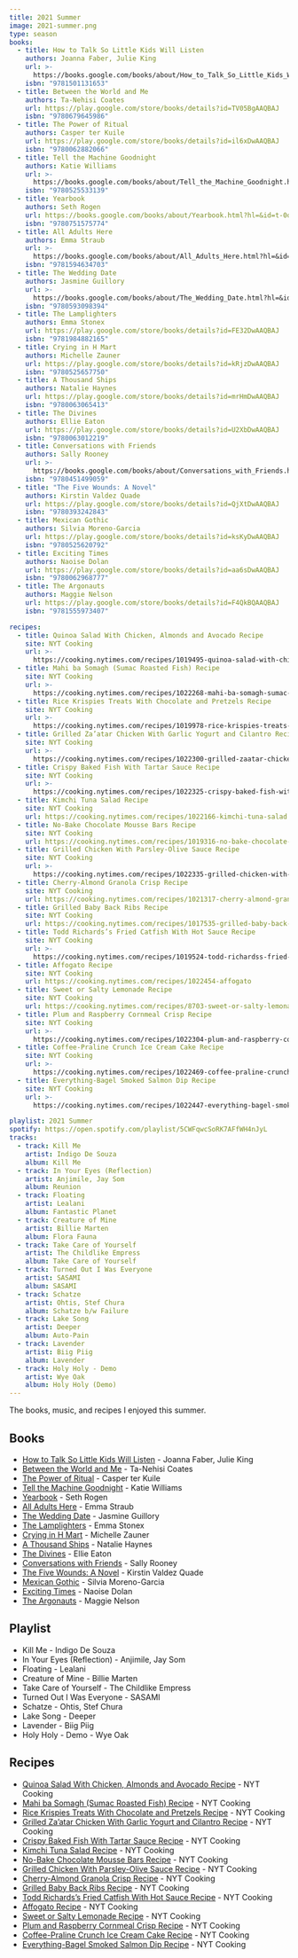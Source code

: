 ```yaml
---
title: 2021 Summer
image: 2021-summer.png
type: season
books:
  - title: How to Talk So Little Kids Will Listen
    authors: Joanna Faber, Julie King
    url: >-
      https://books.google.com/books/about/How_to_Talk_So_Little_Kids_Will_Listen.html?hl=&id=6WfUDQAAQBAJ
    isbn: "9781501131653"
  - title: Between the World and Me
    authors: Ta-Nehisi Coates
    url: https://play.google.com/store/books/details?id=TV05BgAAQBAJ
    isbn: "9780679645986"
  - title: The Power of Ritual
    authors: Casper ter Kuile
    url: https://play.google.com/store/books/details?id=il6xDwAAQBAJ
    isbn: "9780062882066"
  - title: Tell the Machine Goodnight
    authors: Katie Williams
    url: >-
      https://books.google.com/books/about/Tell_the_Machine_Goodnight.html?hl=&id=Tq6ZDwAAQBAJ
    isbn: "9780525533139"
  - title: Yearbook
    authors: Seth Rogen
    url: https://books.google.com/books/about/Yearbook.html?hl=&id=t-0qwwEACAAJ
    isbn: "9780751575774"
  - title: All Adults Here
    authors: Emma Straub
    url: >-
      https://books.google.com/books/about/All_Adults_Here.html?hl=&id=SQcmEAAAQBAJ
    isbn: "9781594634703"
  - title: The Wedding Date
    authors: Jasmine Guillory
    url: >-
      https://books.google.com/books/about/The_Wedding_Date.html?hl=&id=ugGWDwAAQBAJ
    isbn: "9780593098394"
  - title: The Lamplighters
    authors: Emma Stonex
    url: https://play.google.com/store/books/details?id=FE32DwAAQBAJ
    isbn: "9781984882165"
  - title: Crying in H Mart
    authors: Michelle Zauner
    url: https://play.google.com/store/books/details?id=kRjzDwAAQBAJ
    isbn: "9780525657750"
  - title: A Thousand Ships
    authors: Natalie Haynes
    url: https://play.google.com/store/books/details?id=mrHmDwAAQBAJ
    isbn: "9780063065413"
  - title: The Divines
    authors: Ellie Eaton
    url: https://play.google.com/store/books/details?id=U2XbDwAAQBAJ
    isbn: "9780063012219"
  - title: Conversations with Friends
    authors: Sally Rooney
    url: >-
      https://books.google.com/books/about/Conversations_with_Friends.html?hl=&id=4ZQnDwAAQBAJ
    isbn: "9780451499059"
  - title: "The Five Wounds: A Novel"
    authors: Kirstin Valdez Quade
    url: https://play.google.com/store/books/details?id=QjXtDwAAQBAJ
    isbn: "9780393242843"
  - title: Mexican Gothic
    authors: Silvia Moreno-Garcia
    url: https://play.google.com/store/books/details?id=ksKyDwAAQBAJ
    isbn: "9780525620792"
  - title: Exciting Times
    authors: Naoise Dolan
    url: https://play.google.com/store/books/details?id=aa6sDwAAQBAJ
    isbn: "9780062968777"
  - title: The Argonauts
    authors: Maggie Nelson
    url: https://play.google.com/store/books/details?id=F4QkBQAAQBAJ
    isbn: "9781555973407"

recipes:
  - title: Quinoa Salad With Chicken, Almonds and Avocado Recipe
    site: NYT Cooking
    url: >-
      https://cooking.nytimes.com/recipes/1019495-quinoa-salad-with-chicken-almonds-and-avocado
  - title: Mahi ba Somagh (Sumac Roasted Fish) Recipe
    site: NYT Cooking
    url: >-
      https://cooking.nytimes.com/recipes/1022268-mahi-ba-somagh-sumac-roasted-fish
  - title: Rice Krispies Treats With Chocolate and Pretzels Recipe
    site: NYT Cooking
    url: >-
      https://cooking.nytimes.com/recipes/1019978-rice-krispies-treats-with-chocolate-and-pretzels
  - title: Grilled Za’atar Chicken With Garlic Yogurt and Cilantro Recipe
    site: NYT Cooking
    url: >-
      https://cooking.nytimes.com/recipes/1022300-grilled-zaatar-chicken-with-garlic-yogurt-and-cilantro
  - title: Crispy Baked Fish With Tartar Sauce Recipe
    site: NYT Cooking
    url: >-
      https://cooking.nytimes.com/recipes/1022325-crispy-baked-fish-with-tartar-sauce
  - title: Kimchi Tuna Salad Recipe
    site: NYT Cooking
    url: https://cooking.nytimes.com/recipes/1022166-kimchi-tuna-salad
  - title: No-Bake Chocolate Mousse Bars Recipe
    site: NYT Cooking
    url: https://cooking.nytimes.com/recipes/1019316-no-bake-chocolate-mousse-bars
  - title: Grilled Chicken With Parsley-Olive Sauce Recipe
    site: NYT Cooking
    url: >-
      https://cooking.nytimes.com/recipes/1022335-grilled-chicken-with-parsley-olive-sauce
  - title: Cherry-Almond Granola Crisp Recipe
    site: NYT Cooking
    url: https://cooking.nytimes.com/recipes/1021317-cherry-almond-granola-crisp
  - title: Grilled Baby Back Ribs Recipe
    site: NYT Cooking
    url: https://cooking.nytimes.com/recipes/1017535-grilled-baby-back-ribs
  - title: Todd Richards’s Fried Catfish With Hot Sauce Recipe
    site: NYT Cooking
    url: >-
      https://cooking.nytimes.com/recipes/1019524-todd-richardss-fried-catfish-with-hot-sauce
  - title: Affogato Recipe
    site: NYT Cooking
    url: https://cooking.nytimes.com/recipes/1022454-affogato
  - title: Sweet or Salty Lemonade Recipe
    site: NYT Cooking
    url: https://cooking.nytimes.com/recipes/8703-sweet-or-salty-lemonade
  - title: Plum and Raspberry Cornmeal Crisp Recipe
    site: NYT Cooking
    url: >-
      https://cooking.nytimes.com/recipes/1022304-plum-and-raspberry-cornmeal-crisp
  - title: Coffee-Praline Crunch Ice Cream Cake Recipe
    site: NYT Cooking
    url: >-
      https://cooking.nytimes.com/recipes/1022469-coffee-praline-crunch-ice-cream-cake
  - title: Everything-Bagel Smoked Salmon Dip Recipe
    site: NYT Cooking
    url: >-
      https://cooking.nytimes.com/recipes/1022447-everything-bagel-smoked-salmon-dip

playlist: 2021 Summer
spotify: https://open.spotify.com/playlist/5CWFqwcSoRK7AFfWH4nJyL
tracks:
  - track: Kill Me
    artist: Indigo De Souza
    album: Kill Me
  - track: In Your Eyes (Reflection)
    artist: Anjimile, Jay Som
    album: Reunion
  - track: Floating
    artist: Lealani
    album: Fantastic Planet
  - track: Creature of Mine
    artist: Billie Marten
    album: Flora Fauna
  - track: Take Care of Yourself
    artist: The Childlike Empress
    album: Take Care of Yourself
  - track: Turned Out I Was Everyone
    artist: SASAMI
    album: SASAMI
  - track: Schatze
    artist: Ohtis, Stef Chura
    album: Schatze b/w Failure
  - track: Lake Song
    artist: Deeper
    album: Auto-Pain
  - track: Lavender
    artist: Biig Piig
    album: Lavender
  - track: Holy Holy - Demo
    artist: Wye Oak
    album: Holy Holy (Demo)
---
```


The books, music, and recipes I enjoyed this summer.

## Books

- [How to Talk So Little Kids Will Listen](https://books.google.com/books/about/How_to_Talk_So_Little_Kids_Will_Listen.html?hl=&id=6WfUDQAAQBAJ) - Joanna Faber, Julie King
- [Between the World and Me](https://play.google.com/store/books/details?id=TV05BgAAQBAJ) - Ta-Nehisi Coates
- [The Power of Ritual](https://play.google.com/store/books/details?id=il6xDwAAQBAJ) - Casper ter Kuile
- [Tell the Machine Goodnight](https://books.google.com/books/about/Tell_the_Machine_Goodnight.html?hl=&id=Tq6ZDwAAQBAJ) - Katie Williams
- [Yearbook](https://books.google.com/books/about/Yearbook.html?hl=&id=t-0qwwEACAAJ) - Seth Rogen
- [All Adults Here](https://books.google.com/books/about/All_Adults_Here.html?hl=&id=SQcmEAAAQBAJ) - Emma Straub
- [The Wedding Date](https://books.google.com/books/about/The_Wedding_Date.html?hl=&id=ugGWDwAAQBAJ) - Jasmine Guillory
- [The Lamplighters](https://play.google.com/store/books/details?id=FE32DwAAQBAJ) - Emma Stonex
- [Crying in H Mart](https://play.google.com/store/books/details?id=kRjzDwAAQBAJ) - Michelle Zauner
- [A Thousand Ships](https://play.google.com/store/books/details?id=mrHmDwAAQBAJ) - Natalie Haynes
- [The Divines](https://play.google.com/store/books/details?id=U2XbDwAAQBAJ) - Ellie Eaton
- [Conversations with Friends](https://books.google.com/books/about/Conversations_with_Friends.html?hl=&id=4ZQnDwAAQBAJ) - Sally Rooney
- [The Five Wounds: A Novel](https://play.google.com/store/books/details?id=QjXtDwAAQBAJ) - Kirstin Valdez Quade
- [Mexican Gothic](https://play.google.com/store/books/details?id=ksKyDwAAQBAJ) - Silvia Moreno-Garcia
- [Exciting Times](https://play.google.com/store/books/details?id=aa6sDwAAQBAJ) - Naoise Dolan
- [The Argonauts](https://play.google.com/store/books/details?id=F4QkBQAAQBAJ) - Maggie Nelson

## Playlist

- Kill Me - Indigo De Souza
- In Your Eyes (Reflection) - Anjimile, Jay Som
- Floating - Lealani
- Creature of Mine - Billie Marten
- Take Care of Yourself - The Childlike Empress
- Turned Out I Was Everyone - SASAMI
- Schatze - Ohtis, Stef Chura
- Lake Song - Deeper
- Lavender - Biig Piig
- Holy Holy - Demo - Wye Oak

## Recipes

- [Quinoa Salad With Chicken, Almonds and Avocado Recipe](https://cooking.nytimes.com/recipes/1019495-quinoa-salad-with-chicken-almonds-and-avocado) - NYT Cooking
- [Mahi ba Somagh (Sumac Roasted Fish) Recipe](https://cooking.nytimes.com/recipes/1022268-mahi-ba-somagh-sumac-roasted-fish) - NYT Cooking
- [Rice Krispies Treats With Chocolate and Pretzels Recipe](https://cooking.nytimes.com/recipes/1019978-rice-krispies-treats-with-chocolate-and-pretzels) - NYT Cooking
- [Grilled Za’atar Chicken With Garlic Yogurt and Cilantro Recipe](https://cooking.nytimes.com/recipes/1022300-grilled-zaatar-chicken-with-garlic-yogurt-and-cilantro) - NYT Cooking
- [Crispy Baked Fish With Tartar Sauce Recipe](https://cooking.nytimes.com/recipes/1022325-crispy-baked-fish-with-tartar-sauce) - NYT Cooking
- [Kimchi Tuna Salad Recipe](https://cooking.nytimes.com/recipes/1022166-kimchi-tuna-salad) - NYT Cooking
- [No-Bake Chocolate Mousse Bars Recipe](https://cooking.nytimes.com/recipes/1019316-no-bake-chocolate-mousse-bars) - NYT Cooking
- [Grilled Chicken With Parsley-Olive Sauce Recipe](https://cooking.nytimes.com/recipes/1022335-grilled-chicken-with-parsley-olive-sauce) - NYT Cooking
- [Cherry-Almond Granola Crisp Recipe](https://cooking.nytimes.com/recipes/1021317-cherry-almond-granola-crisp) - NYT Cooking
- [Grilled Baby Back Ribs Recipe](https://cooking.nytimes.com/recipes/1017535-grilled-baby-back-ribs) - NYT Cooking
- [Todd Richards’s Fried Catfish With Hot Sauce Recipe](https://cooking.nytimes.com/recipes/1019524-todd-richardss-fried-catfish-with-hot-sauce) - NYT Cooking
- [Affogato Recipe](https://cooking.nytimes.com/recipes/1022454-affogato) - NYT Cooking
- [Sweet or Salty Lemonade Recipe](https://cooking.nytimes.com/recipes/8703-sweet-or-salty-lemonade) - NYT Cooking
- [Plum and Raspberry Cornmeal Crisp Recipe](https://cooking.nytimes.com/recipes/1022304-plum-and-raspberry-cornmeal-crisp) - NYT Cooking
- [Coffee-Praline Crunch Ice Cream Cake Recipe](https://cooking.nytimes.com/recipes/1022469-coffee-praline-crunch-ice-cream-cake) - NYT Cooking
- [Everything-Bagel Smoked Salmon Dip Recipe](https://cooking.nytimes.com/recipes/1022447-everything-bagel-smoked-salmon-dip) - NYT Cooking
